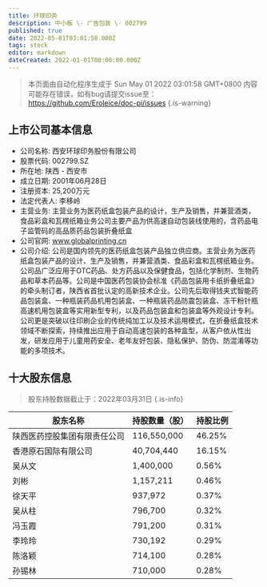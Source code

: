 ```yaml
---
title: 环球印务
description: 中小板 \- 广告包装 \- 002799
published: true
date: 2022-05-01T03:01:58.000Z
tags: stock
editor: markdown
dateCreated: 2022-01-01T00:00:00.000Z
---
```


> 本页面由自动化程序生成于 Sun May 01 2022 03:01:58 GMT+0800
> 内容可能存在错误，如有bug请提交issue至：https://github.com/Eroleice/doc-pi/issues
{.is-warning}

## 上市公司基本信息
- 公司名称: 西安环球印务股份有限公司
- 股票代码: 002799.SZ
- 所在地: 陕西 - 西安市
- 成立日期: 2001年06月28日
- 注册资本: 25,200万元
- 法定代表人: 李移岭
- 主营业务: 主营业务为医药纸盒包装产品的设计，生产及销售，并兼营酒类，食品彩盒和瓦楞纸箱业务公司主要产品为供高速自动包装线使用的，含药品电子监管码的高品质药品包装折叠纸盒
- 公司官网: www.globalprinting.cn
- 公司介绍: 公司是国内领先的医药纸盒包装产品独立供应商。主营业务为医药纸盒包装产品的设计、生产及销售，并兼营酒类、食品彩盒和瓦楞纸箱业务。公司品广泛应用于OTC药品、处方药品以及保健食品，包括化学制剂、生物药品和草本药品等。公司是中国医药包装协会标准《药品包装用卡纸折叠纸盒》的牵头制订者，陕西省首批认定的高新技术企业。公司先后取得钱夹式智能药品包装盒、一种瓶装药品机用包装盒、一种瓶装药品防震包装盒、冻干粉针瓶高速机用包装盒等实用新型专利，以及药品包装盒和包装盒等外观设计专利。公司更是突破以往印刷企业的传统纯加工以及技术运用模式，在折叠纸盒技术领域不断探索，持续推出应用于自动高速包装的各种盒型，从客户依从性出发，研发应用于儿童用药安全、老年友好包装、隐私保护、防伪、防混淆等功能的多项技术。


## 十大股东信息
> 股东持股数据截止于：2022年03月31日
{.is-info}

| 股东名称 | 持股数量（股） | 持股比例 |
| --- | --- | --- |
| 陕西医药控股集团有限责任公司 | 116,550,000 | 46.25% |
| 香港原石国际有限公司 | 40,704,440 | 16.15% |
| 吴从文 | 1,400,000 | 0.56% |
| 刘彬 | 1,157,211 | 0.46% |
| 徐天平 | 937,972 | 0.37% |
| 吴从柱 | 796,700 | 0.32% |
| 冯玉霞 | 791,200 | 0.31% |
| 李玲玲 | 730,192 | 0.29% |
| 陈洛颖 | 714,100 | 0.28% |
| 孙锡林 | 710,000 | 0.28% |




